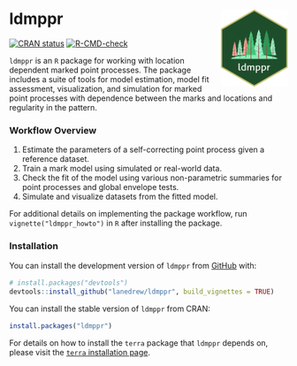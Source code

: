 
<!-- README.md is generated from README.Rmd. Please edit that file -->

# ldmppr <img src="man/figures/ldmppr_logo_hex5.png" align="right" height="140" /></a>

<!-- badges: start -->

[![CRAN
status](https://www.r-pkg.org/badges/version/ldmppr)](https://CRAN.R-project.org/package=ldmppr)
[![R-CMD-check](https://github.com/lanedrew/ldmppr/actions/workflows/r.yml/badge.svg)](https://github.com/lanedrew/ldmppr/actions/workflows/r.yml)
<!-- badges: end -->

`ldmppr` is an `R` package for working with location dependent marked
point processes. The package includes a suite of tools for model
estimation, model fit assessment, visualization, and simulation for
marked point processes with dependence between the marks and locations
and regularity in the pattern.

### Workflow Overview

1.  Estimate the parameters of a self-correcting point process given a
    reference dataset.
2.  Train a mark model using simulated or real-world data.
3.  Check the fit of the model using various non-parametric summaries
    for point processes and global envelope tests.
4.  Simulate and visualize datasets from the fitted model.

For additional details on implementing the package workflow, run
`vignette("ldmppr_howto")` in `R` after installing the package.

### Installation

You can install the development version of `ldmppr` from
[GitHub](https://github.com/) with:

``` r
# install.packages("devtools")
devtools::install_github("lanedrew/ldmppr", build_vignettes = TRUE)
```

You can install the stable version of `ldmppr` from CRAN:

``` r
install.packages("ldmppr")
```

For details on how to install the `terra` package that `ldmppr` depends
on, please visit the [`terra` installation
page](https://github.com/rspatial/terra).
